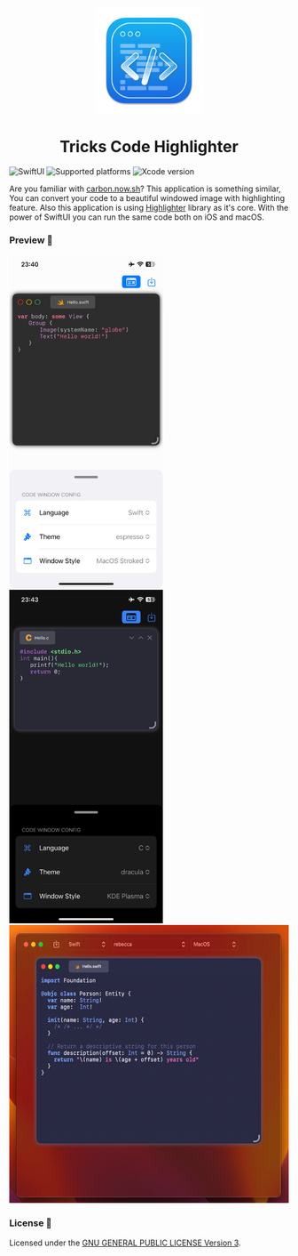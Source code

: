 <p align="center">
  <img src="TricksHighlighter/Resources/Assets.xcassets/AppIcon.appiconset/512x512@2x.png" height="192">
  <h1 align="center">Tricks Code Highlighter</h1>
</p>

![SwiftUI](https://img.shields.io/badge/SwiftUI-black?logo=swift)
![Supported platforms](https://img.shields.io/badge/Platforms-iOS%2015.0+%20|%20macOS%2012.0-white?logo=apple)
![Xcode version](https://img.shields.io/badge/Xcode%2013+-black?logo=xcode)

Are you familiar with [carbon.now.sh](https://carbon.now.sh)? This application is something similar, You can convert your code to a beautiful windowed image with highlighting feature. Also this application is using [Highlighter](https://github.com/Rminsh/highlighter) library as it's core. With the power of SwiftUI you can run the same code both on iOS and macOS.

### Preview 🌠
<img src="Preview/preview_1.png" height="600"/>
<img src="Preview/preview_2.png" height="600"/>
<img src="Preview/preview_mac.png" height="500"/>

### License 📝

Licensed under the [GNU GENERAL PUBLIC LICENSE Version 3](./LICENSE.md).
